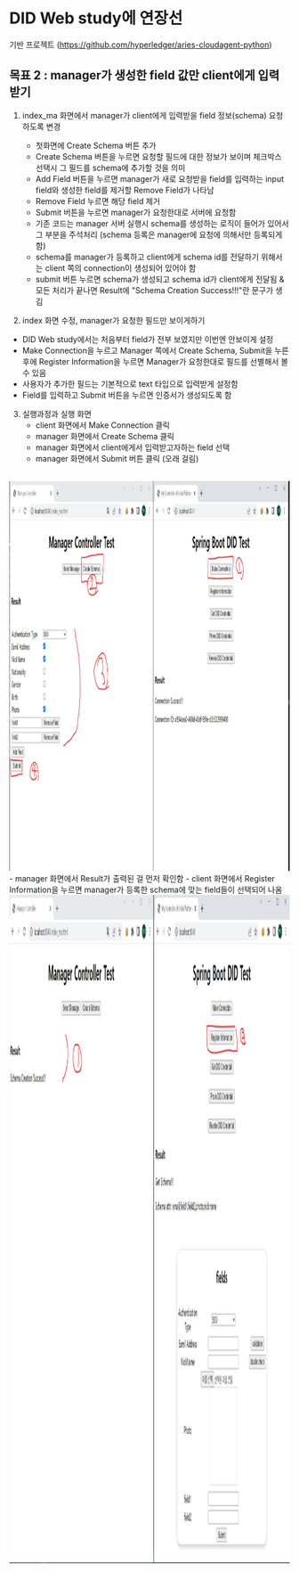 # DID Web study에 연장선
기반 프로젝트 (https://github.com/hyperledger/aries-cloudagent-python)
<br>

## 목표 2 : manager가 생성한 field 값만 client에게 입력받기
1. index_ma 화면에서 manager가 client에게 입력받을 field 정보(schema) 요청하도록 변경
   * 첫화면에 Create Schema 버튼 추가
   * Create Schema 버튼을 누르면 요청할 필드에 대한 정보가 보이며 체크박스 선택시 그 필드를 schema에 추가할 것을 의미
   * Add Field 버튼을 누르면 manager가 새로 요청받을 field를 입력하는 input field와 생성한 field를 제거할 Remove Field가 나타남
   * Remove Field 누르면 해당 field 제거
   * Submit 버튼을 누르면 manager가 요청한대로 서버에 요청함
   * 기존 코드는 manager 서버 실행시 schema를 생성하는 로직이 들어가 있어서 그 부분을 주석처리 (schema 등록은 manager에 요청에 의해서만 등록되게 함)
   * schema를 manager가 등록하고 client에게 schema id를 전달하기 위해서는 client 쪽의 connection이 생성되어 있어야 함
   * submit 버튼 누르면 schema가 생성되고 schema id가 client에게 전달됨 & 모든 처리가 끝나면 Result에 "Schema Creation Success!!!"란 문구가 생김

2.  index 화면 수정, manager가 요청한 필드만 보이게하기
   * DID Web study에서는 처음부터 field가 전부 보였지만 이번엔 안보이게 설정
   * Make Connection을 누르고 Manager 쪽에서 Create Schema, Submit을 누른 후에 Register Information을 누르면 Manager가 요청한대로 필드를 선별해서 볼 수 있음
   * 사용자가 추가한 필드는 기본적으로 text 타입으로 입력받게 설정함
   * Field를 입력하고 Submit 버튼을 누르면 인증서가 생성되도록 함

3. 실행과정과 실행 화면
    - client 화면에서 Make Connection 클릭 <br>
    - manager 화면에서 Create Schema 클릭 <br>
    - manager 화면에서 client에게서 입력받고자하는 field 선택
    - manager 화면에서 Submit 버튼 클릭 (오래 걸림)
  <br>
<img src="https://github.com/RainingCodes/BlockChainProjectStudy/blob/main/img/img19.JPG" width="1000px" height="700px" alt="result1"></img><br/>
    - manager 화면에서 Result가 출력된 걸 먼저 확인함
    - client 화면에서 Register Information을 누르면 manager가 등록한 schema에 맞는 field들이 선택되어 나옴

 <br>
<img src="https://github.com/RainingCodes/BlockChainProjectStudy/blob/main/img/img20.JPG" width="1000px" height="1200px" alt="result2"></img><br/>
 <br>

